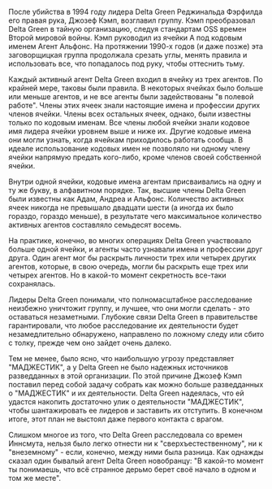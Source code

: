 После убийства в 1994 году лидера Delta Green Реджинальда Фэрфилда его правая рука, Джозеф Кэмп, возглавил группу. Кэмп преобразовал Delta Green в тайную организацию, следуя стандартам OSS времен Второй мировой войны. Кэмп руководил из ячейки A под кодовым именем Агент Альфонс. На протяжении 1990-х годов (и даже позже) эта заговорщицкая группа продолжала срезать углы, менять правила и использовать все, что попадалось под руку, чтобы оттеснить тьму.

Каждый активный агент Delta Green входил в ячейку из трех агентов. По крайней мере, таковы были правила. В некоторых ячейках было больше или меньше агентов, и не все агенты были задействованы "в полевой работе". Члены этих ячеек знали настоящие имена и профессии других членов ячейки. Члены всех остальных ячеек, однако, были известны только по кодовым именам. Все члены любой ячейки знали кодовое имя лидера ячейки уровнем выше и ниже их. Другие кодовые имена они могли узнать, когда ячейкам приходилось работать сообща. В идеале использование кодовых имен не позволяло ни одному члену ячейки напрямую предать кого-либо, кроме членов своей собственной ячейки.

Внутри одной ячейки, кодовые имена агентам присваивались на одну и ту же букву, в алфавитном порядке. Так, высшие члены Delta Green были известны как Адам, Андреа и Альфонс. Количество активных ячеек никогда не превышало двадцати шести (а иногда их было гораздо, гораздо меньше), в результате чего максимальное количество активных агентов составляло семьдесят восемь.

На практике, конечно, во многих операциях Delta Green участвовало больше одной ячейки, и агенты часто узнавали имена и профессии друг друга. Один агент мог бы раскрыть личности трех или четырех других агентов, которые, в свою очередь, могли бы раскрыть еще трех или четырех агентов. Но в какой-то момент секретность все-таки сохранялась.

Лидеры Delta Green понимали, что полномасштабное расследование неизбежно уничтожит группу, и лучшее, что они могли сделать - это оставаться незаметными. Глубокие связи Delta Green в правительстве гарантировали, что любое расследование их деятельности будет незамедлительно обнаружено, направлено по ложному следу или сбито с толку, прежде чем оно зайдет очень далеко.

Тем не менее, было ясно, что наибольшую угрозу представляет "МАДЖЕСТИК", а у Delta Green не было надежных источников разведданных в этой организации. По этой причине Джозеф Кэмп поставил перед собой задачу собрать как можно больше разведданных о "МАДЖЕСТИК" и их деятельности. Delta Green надеялась, что ей удастся накопить достаточно улик о деятельности "МАДЖЕСТИК", чтобы шантажировать ее лидеров и заставить их отступить. В конечном итоге, этот план не выстоял даже первого контакта с врагом.

Слишком многое из того, что Delta Green расследовала со времен Иннсмута, нельзя было легко отнести ни к "сверхъестественному", ни к "внеземному" - если, конечно, между ними была разница. Как однажды сказал один бывалый агент Delta Green новобранцу: "В какой-то момент ты понимаешь, что всё странное дерьмо берет своё начало в одном и том же месте".